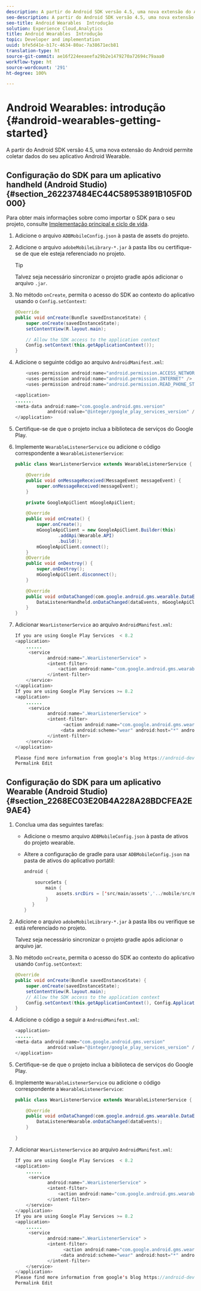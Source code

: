 ```yaml
---
description: A partir do Android SDK versão 4.5, uma nova extensão do Android permite coletar dados do seu aplicativo Android Wearable.
seo-description: A partir do Android SDK versão 4.5, uma nova extensão do Android permite coletar dados do seu aplicativo Android Wearable.
seo-title: Android Wearables  Introdução
solution: Experience Cloud,Analytics
title: Android Wearables  Introdução
topic: Developer and implementation
uuid: bfe5d41e-b17c-4634-80ac-7a38671ecb81
translation-type: ht
source-git-commit: ae16f224eeaeefa29b2e1479270a72694c79aaa0
workflow-type: ht
source-wordcount: '291'
ht-degree: 100%

---
```



# Android Wearables: introdução {#android-wearables-getting-started}

A partir do Android SDK versão 4.5, uma nova extensão do Android permite coletar dados do seu aplicativo Android Wearable.

## Configuração do SDK para um aplicativo handheld (Android Studio) {#section_262237484EC44C58953891B105F0D000}

Para obter mais informações sobre como importar o SDK para o seu projeto, consulte [Implementação principal e ciclo de vida](/help/android/getting-started/dev-qs.md).

1. Adicione o arquivo `ADBMobileConfig.json` à pasta de assets do projeto.
1. Adicione o arquivo `adobeMobileLibrary-*.jar` à pasta libs ou certifique-se de que ele esteja referenciado no projeto.

   >[!TIP]
   >
   >Talvez seja necessário sincronizar o projeto gradle após adicionar o arquivo `.jar`.

1. No método `onCreate`, permita o acesso do SDK ao contexto do aplicativo usando o `Config.setContext`:

   ```java
   @Override 
   public void onCreate(Bundle savedInstanceState) { 
       super.onCreate(savedInstanceState); 
       setContentView(R.layout.main); 
   
       // Allow the SDK access to the application context 
       Config.setContext(this.getApplicationContext()); 
   }
   ```

1. Adicione o seguinte código ao arquivo `AndroidManifest.xml`:

   ```java
       <uses-permission android:name="android.permission.ACCESS_NETWORK_STATE" /> 
       <uses-permission android:name="android.permission.INTERNET" /> 
       <uses-permission android:name="android.permission.READ_PHONE_STATE" /> 
   
   <application> 
   ....... 
   <meta-data android:name="com.google.android.gms.version" 
               android:value="@integer/google_play_services_version" /> 
   </application>
   ```

1. Certifique-se de que o projeto inclua a biblioteca de serviços do Google Play.
1. Implemente `WearableListenerService` ou adicione o código correspondente a `WearableListenerService`:

   ```java
   public class WearListenerService extends WearableListenerService { 
   
       @Override 
       public void onMessageReceived(MessageEvent messageEvent) { 
           super.onMessageReceived(messageEvent); 
       } 
   
       private GoogleApiClient mGoogleApiClient; 
   
       @Override 
       public void onCreate() { 
           super.onCreate(); 
           mGoogleApiClient = new GoogleApiClient.Builder(this) 
                   .addApi(Wearable.API) 
                   .build(); 
           mGoogleApiClient.connect(); 
       } 
       @Override 
       public void onDestroy() { 
           super.onDestroy(); 
           mGoogleApiClient.disconnect(); 
       } 
   
       @Override 
       public void onDataChanged(com.google.android.gms.wearable.DataEventBuffer dataEvents) { 
           DataListenerHandheld.onDataChanged(dataEvents, mGoogleApiClient, this); 
       } 
   }
   ```

1. Adicionar `WearListenerService` ao arquivo `AndroidManifest.xml`:

   ```java
   If you are using Google Play Services  < 8.2 
   <application> 
       ...... 
        <service 
               android:name=".WearListenerService" > 
               <intent-filter> 
                   <action android:name="com.google.android.gms.wearable.BIND_LISTENER" /> 
               </intent-filter> 
       </service> 
   </application> 
   If you are using Google Play Services >= 8.2 
   <application> 
       ...... 
        <service 
               android:name=".WearListenerService" > 
               <intent-filter> 
                     <action android:name="com.google.android.gms.wearable.DATA_CHANGED" /> 
                    <data android:scheme="wear" android:host="*" android:pathPrefix="/abdmobile" /> 
               </intent-filter> 
       </service> 
   </application> 
   
   Please find more information from google's blog https://android-developers.googleblog.com/2016/04/deprecation-of-bindlistener.html. 
   Permalink Edit
   ```

## Configuração do SDK para um aplicativo Wearable (Android Studio) {#section_2268EC03E20B4A228A28BDCFEA2E9AE4}

1. Conclua uma das seguintes tarefas:

   * Adicione o mesmo arquivo `ADBMobileConfig.json` à pasta de ativos do projeto wearable.
   * Altere a configuração de gradle para usar `ADBMobileConfig.json` na pasta de ativos do aplicativo portátil:

      ```java
      android { 
      
          sourceSets { 
              main { 
                  assets.srcDirs = ['src/main/assets','../mobile/src/main/assets'] 
              } 
         } 
      }
      ```

1. Adicione o arquivo `adobeMobileLibrary-*.jar` à pasta libs ou verifique se está referenciado no projeto.

   Talvez seja necessário sincronizar o projeto gradle após adicionar o arquivo jar.

1. No método `onCreate`, permita o acesso do SDK ao contexto do aplicativo usando `Config.setContext`:

   ```java
   @Override 
   public void onCreate(Bundle savedInstanceState) { 
       super.onCreate(savedInstanceState); 
       setContentView(R.layout.main);      
       // Allow the SDK access to the application context 
       Config.setContext(this.getApplicationContext(), Config.ApplicationType.APPLICATION_TYPE_WEARABLE); 
   }
   ```

1. Adicione o código a seguir a `AndroidManifest.xml`:

   ```java
   <application> 
   ....... 
   <meta-data android:name="com.google.android.gms.version" 
               android:value="@integer/google_play_services_version" /> 
   </application>
   ```

1. Certifique-se de que o projeto inclua a biblioteca de serviços do Google Play.
1. Implemente `WearableListenerService` ou adicione o código correspondente a `WearableListenerService`:

   ```java
   public class WearListenerService extends WearableListenerService { 
   
       @Override 
       public void onDataChanged(com.google.android.gms.wearable.DataEventBuffer dataEvents) { 
           DataListenerWearable.onDataChanged(dataEvents); 
       } 
   
   }
   ```

1. Adicionar `WearListenerService` ao arquivo `AndroidManifest.xml`:

   ```java
   If you are using Google Play Services  < 8.2 
   <application> 
       ...... 
        <service 
               android:name=".WearListenerService" > 
               <intent-filter> 
                   <action android:name="com.google.android.gms.wearable.BIND_LISTENER" /> 
               </intent-filter> 
       </service> 
   </application> 
   If you are using Google Play Services >= 8.2 
   <application> 
       ...... 
        <service 
               android:name=".WearListenerService" > 
               <intent-filter> 
                     <action android:name="com.google.android.gms.wearable.DATA_CHANGED" /> 
                    <data android:scheme="wear" android:host="*" android:pathPrefix="/abdmobile" /> 
               </intent-filter> 
       </service> 
   </application> 
   Please find more information from google's blog https://android-developers.googleblog.com/2016/04/deprecation-of-bindlistener.html. 
   Permalink Edit
   ```

